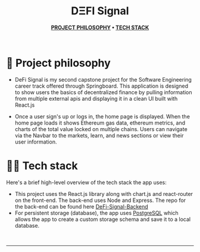 
<div align='center'>
  <h1>DΞFI Signal</h1>
</div>

<div align="center">

**[PROJECT PHILOSOPHY](https://github.com/Alex-Reitz/Defi-Signal-Frontend#-project-philosophy) • 
[TECH STACK](https://github.com/Alex-Reitz/Defi-Signal-Frontend#-tech-stack)**
</div>

<br />

# 🧐 Project philosophy

- DeFi Signal is my second capstone project for the Software Engineering career track offered through Springboard. This application is designed to show users the basics of decentralized finance by pulling information from multiple external apis and displaying it in a clean UI built with React.js 

- Once a user sign's up or logs in, the home page is displayed. When the home page loads it shows Ethereum gas data, ethereum metrics, and charts of the total value locked on multiple chains. Users can navigate via the Navbar to the markets, learn, and news sections or view their user information. 


# 👨‍💻 Tech stack

Here's a brief high-level overview of the tech stack the app uses:

- This project uses the React.js library along with chart.js and react-router on the front-end. The back-end uses Node and Express. The repo for the back-end can be found here [DeFi-Signal-Backend](https://github.com/Alex-Reitz/DeFi-Signal-Backend)
- For persistent storage (database), the app uses [PostgreSQL](https://www.postgresql.org/) which allows the app to create a custom storage schema and save it to a local database.
<br />

---

<br />



